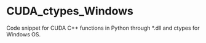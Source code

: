# CUDA_ctypes_Windows
Code snippet for CUDA C++ functions in Python through *.dll and ctypes for Windows OS.
